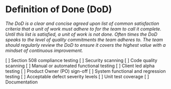 # Definition of Done (DoD)

_The DoD is a clear and concise agreed upon list of common satisfaction criteria that a unit of work must adhere to for the team to call it complete. Until this list is satisfied, a unit of work is not done. Often times the DoD speaks to the level of quality commitments the team adheres to. The team should regularly review the DoD to ensure it covers the highest value with a mindset of continuous improvement._

 [ ] Section 508 compliance testing
 [ ] Security scanning
 [ ] Code quality scanning
 [ ] Manual or automated functional testing
 [ ] Client led alpha testing 
 [ ] Product Owner (PO) sign-off
 [ ] System functional and regression testing
 [ ] Acceptable defect severity levels 
 [ ] Unit test coverage
 [ ] Documentation
